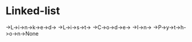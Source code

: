 # Linked-list

->L->i->n->k->e->d->    ->L->i->s->t->    ->C->o->d->e->    ->I->n->    ->P->y->t->h->o->n->None
